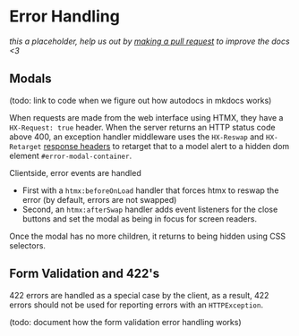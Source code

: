 # Error Handling

<div class="big-emphasis" markdown="1">

*this a placeholder, help us out by [making a pull request](/docs/contributing.md)
to improve the docs <3*

</div>

## Modals

(todo: link to code when we figure out how autodocs in mkdocs works)

When requests are made from the web interface using HTMX, they have a
`HX-Request: true` header. 
When the server returns an HTTP status code above 400, 
an exception handler middleware uses the `HX-Reswap` and `HX-Retarget`
[response headers](https://htmx.org/reference/#response_headers)
to retarget that to a model alert to a hidden dom element `#error-modal-container`.

Clientside, error events are handled 
- First with a `htmx:beforeOnLoad` handler that forces htmx to reswap the error
  (by default, errors are not swapped)
- Second, an `htmx:afterSwap` handler adds event listeners for the close buttons
  and set the modal as being in focus for screen readers.

Once the modal has no more children, it returns to being hidden using CSS selectors.

## Form Validation and 422's

422 errors are handled as a special case by the client,
as a result, 422 errors should not be used for reporting errors
with an `HTTPException`. 

(todo: document how the form validation error handling works)

